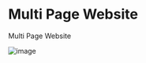 #  Multi Page Website



 Multi Page Website
 
 ![image](https://user-images.githubusercontent.com/37015468/113239860-49f06200-92f7-11eb-9b48-c6fc988eef59.png)

 
 
